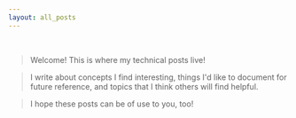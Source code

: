 ```yaml
---
layout: all_posts
---
```

<br> 

> Welcome! This is where my technical posts live!

> I write about concepts I find interesting, things I'd like to document for future reference, and topics that I think others will find helpful.

> I hope these posts can be of use to you, too!